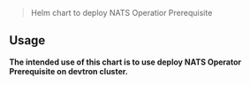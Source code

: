 > Helm chart to deploy NATS Operatior Prerequisite

## Usage

**The intended use of this chart is to use deploy NATS Operator Prerequisite on devtron cluster.**
